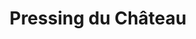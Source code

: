 ---
title: "Pressing du Château"
url: /pontault-combault/pressing-du-chateau/
shop: blanchisserie
---